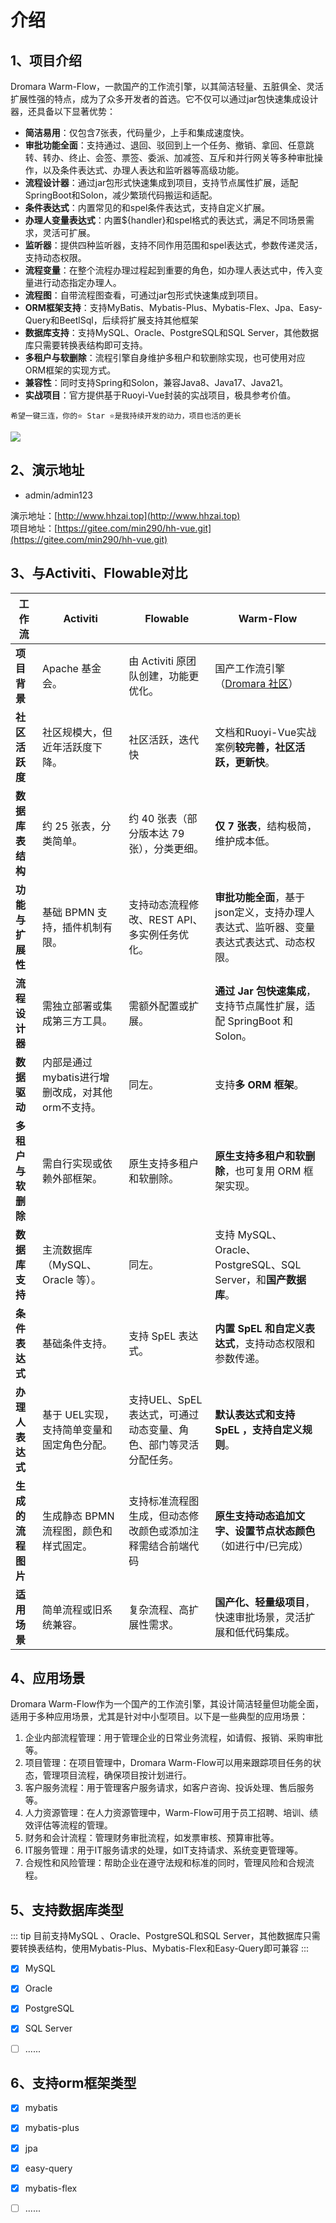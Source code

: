 # 介绍

## 1、项目介绍
Dromara Warm-Flow，一款国产的工作流引擎，以其简洁轻量、五脏俱全、灵活扩展性强的特点，成为了众多开发者的首选。它不仅可以通过jar包快速集成设计器，还具备以下显著优势：

- **简洁易用**‌：仅包含7张表，代码量少，上手和集成速度快。
- **审批功能全面**‌：支持通过、退回、驳回到上一个任务、撤销、拿回、任意跳转、转办、终止、会签、票签、委派、加减签、互斥和并行网关等多种审批操作，以及条件表达式、办理人表达和监听器等高级功能。
- **流程设计器**‌：通过jar包形式快速集成到项目，支持节点属性扩展，适配SpringBoot和Solon，减少繁琐代码搬运和适配。
- **条件表达式**‌：内置常见的和spel条件表达式，支持自定义扩展。
- **办理人变量表达式**‌：内置${handler}和spel格式的表达式，满足不同场景需求，灵活可扩展。
- **监听器**‌：提供四种监听器，支持不同作用范围和spel表达式，参数传递灵活，支持动态权限。
- **流程变量**‌：在整个流程办理过程起到重要的角色，如办理人表达式中，传入变量进行动态指定办理人。
- **流程图**‌：自带流程图查看，可通过jar包形式快速集成到项目。
- **ORM框架支持**‌：支持MyBatis、Mybatis-Plus、Mybatis-Flex、Jpa、Easy-Query和BeetlSql，后续将扩展支持其他框架
- **数据库支持**‌：支持MySQL、Oracle、PostgreSQL和SQL Server，其他数据库只需要转换表结构即可支持。
- **多租户与软删除**‌：流程引擎自身维护多租户和软删除实现，也可使用对应ORM框架的实现方式。
- **兼容性**‌：同时支持Spring和Solon，兼容Java8、Java17、Java21。
- **实战项目**‌：官方提供基于Ruoyi-Vue封装的实战项目，极具参考价值。

```shell
希望一键三连，你的⭐️ Star ⭐️是我持续开发的动力，项目也活的更长
```

<div><img src="https://foruda.gitee.com/images/1745805541036693091/682d12a0_2218307.png"/></div>

## 2、演示地址

- admin/admin123

演示地址：[http://www.hhzai.top](http://www.hhzai.top)  
项目地址：[https://gitee.com/min290/hh-vue.git](https://gitee.com/min290/hh-vue.git)

## 3、与Activiti、Flowable对比



| **工作流**     | **Activiti**                  | **Flowable**                         | **Warm-Flow**                                     |
|-------------|-------------------------------|--------------------------------------|---------------------------------------------------|
| **项目背景**    | Apache 基金会。                   | 由 Activiti 原团队创建，功能更优化。              | 国产工作流引擎（[Dromara 社区](https://dromara.org/)）       |
| **社区活跃度**   | 社区规模大，但近年活跃度下降。               | 社区活跃，迭代快                             | 文档和Ruoyi-Vue实战案例**较完善，社区活跃，更新快**。                 |
| **数据库表结构**  | 约 25 张表，分类简单。                 | 约 40 张表（部分版本达 79 张），分类更细。            | **仅 7 张表**，结构极简，维护成本低。                            |
| **功能与扩展性**  | 基础 BPMN 支持，插件机制有限。            | 支持动态流程修改、REST API、多实例任务优化。           | **审批功能全面**，基于json定义，支持办理人表达式、监听器、变量表达式表达式、动态权限。 |
| **流程设计器**   | 需独立部署或集成第三方工具。                | 需额外配置或扩展。                            | **通过 Jar 包快速集成**，支持节点属性扩展，适配 SpringBoot 和 Solon。  |
| **数据驱动**    | 内部是通过mybatis进行增删改成，对其他orm不支持。 | 同左。                                  | 支持**多 ORM 框架**。                                   |
| **多租户与软删除** | 需自行实现或依赖外部框架。                 | 原生支持多租户和软删除。                         | **原生支持多租户和软删除**，也可复用 ORM 框架实现。                    |
| **数据库支持**   | 主流数据库（MySQL、Oracle 等）。        | 同左。                                  | 支持 MySQL、Oracle、PostgreSQL、SQL Server，和**国产数据库**。 |
| **条件表达式**   | 基础条件支持。                       | 支持 SpEL 表达式。                         | **内置 SpEL 和自定义表达式**，支持动态权限和参数传递。                  |
| **办理人表达式**  | 基于 UEL实现，支持简单变量和固定角色分配。       | 支持UEL、SpEL 表达式，可通过动态变量、角色、部门等灵活分配任务。 | **默认表达式和支持 SpEL ，支持自定义规则**。                       |
| **生成的流程图片** | 生成静态 BPMN 流程图，颜色和样式固定。        | 支持标准流程图生成，但动态修改颜色或添加注释需结合前端代码        | **原生支持动态追加文字、设置节点状态颜色**（如进行中/已完成）                 |
| **适用场景**    | 简单流程或旧系统兼容。                   | 复杂流程、高扩展性需求。                         | **国产化、轻量级项目**，快速审批场景，灵活扩展和低代码集成。                  |

## 4、应用场景

Dromara Warm-Flow作为一个国产的工作流引擎，其设计简洁轻量但功能全面，适用于多种应用场景，尤其是针对中小型项目。以下是一些典型的应用场景：

1. 企业内部流程管理：用于管理企业的日常业务流程，如请假、报销、采购审批等。
2. 项目管理：在项目管理中，Dromara Warm-Flow可以用来跟踪项目任务的状态，管理项目流程，确保项目按计划进行。
3. 客户服务流程：用于管理客户服务请求，如客户咨询、投诉处理、售后服务等。
4. 人力资源管理：在人力资源管理中，Warm-Flow可用于员工招聘、培训、绩效评估等流程的管理。
5. 财务和会计流程：管理财务审批流程，如发票审核、预算审批等。
6. IT服务管理：用于IT服务请求的处理，如IT支持请求、系统变更管理等。
7. 合规性和风险管理：帮助企业在遵守法规和标准的同时，管理风险和合规流程。

## 5、支持数据库类型
::: tip 目前支持MySQL 、Oracle、PostgreSQL和SQL Server，其他数据库只需要转换表结构，使用Mybatis-Plus、Mybatis-Flex和Easy-Query即可兼容
:::
* [x] MySQL
* [x] Oracle
* [x] PostgreSQL
* [x] SQL Server
* [ ] ......


## 6、支持orm框架类型
* [x] mybatis
* [x] mybatis-plus
* [x] jpa
* [x] easy-query
* [x] mybatis-flex
* [ ] ......

